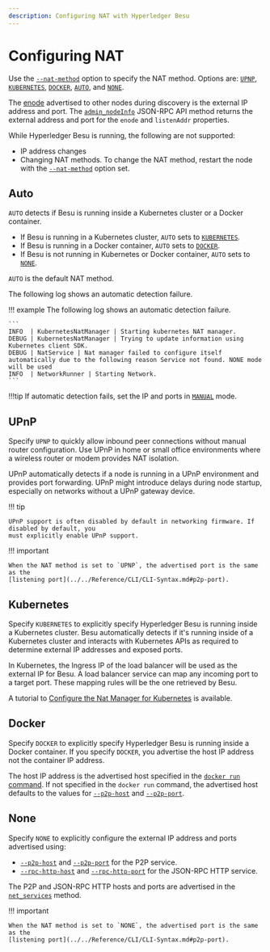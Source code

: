 ```yaml
---
description: Configuring NAT with Hyperledger Besu
---
```


# Configuring NAT

Use the [`--nat-method`](../../Reference/CLI/CLI-Syntax.md#nat-method) option to specify the NAT
method. Options are: [`UPNP`](#upnp), [`KUBERNETES`](#kubernetes), [`DOCKER`](#docker),
[`AUTO`](#auto), and [`NONE`](#none).

The [enode](../../Concepts/Node-Keys.md#enode-url) advertised to other nodes during discovery is
the external IP address and port. The
[`admin_nodeInfo`](../../Reference/API-Methods.md#admin_nodeinfo) JSON-RPC API method returns the
external address and port for the `enode` and `listenAddr` properties.

While Hyperledger Besu is running, the following are not supported:

* IP address changes
* Changing NAT methods. To change the NAT method, restart the node with the
  [`--nat-method`](../../Reference/CLI/CLI-Syntax.md#nat-method) option set.

## Auto

`AUTO` detects if Besu is running inside a Kubernetes cluster or
a Docker container.

* If Besu is running in a Kubernetes cluster, `AUTO` sets to [`KUBERNETES`](#kubernetes).
* If Besu is running in a Docker container, `AUTO` sets to [`DOCKER`](#docker).
* If Besu is not running in Kubernetes or Docker container, `AUTO` sets to [`NONE`](#none).

`AUTO` is the default NAT method.

The following log shows an automatic detection failure.

!!! example
    The following log shows an automatic detection failure.

    ```
    INFO  | KubernetesNatManager | Starting kubernetes NAT manager.
    DEBUG | KubernetesNatManager | Trying to update information using Kubernetes client SDK.
    DEBUG | NatService | Nat manager failed to configure itself automatically due to the following reason Service not found. NONE mode will be used
    INFO  | NetworkRunner | Starting Network.
    ```

!!!tip
    If automatic detection fails, set the IP and ports in [`MANUAL`](#manual) mode.

## UPnP

Specify `UPNP` to quickly allow inbound peer connections without manual router configuration. Use
UPnP in home or small office environments where a wireless router or modem provides NAT isolation.

UPnP automatically detects if a node is running in a UPnP environment and provides port forwarding.
UPnP might introduce delays during node startup, especially on networks without a UPnP gateway
device.

!!! tip

    UPnP support is often disabled by default in networking firmware. If disabled by default, you
    must explicitly enable UPnP support.

!!! important

    When the NAT method is set to `UPNP`, the advertised port is the same as the
    [listening port](../../Reference/CLI/CLI-Syntax.md#p2p-port).

## Kubernetes

Specify `KUBERNETES` to explicitly specify Hyperledger Besu is running inside a Kubernetes cluster.
Besu automatically detects if it's running inside of a Kubernetes cluster and interacts with
Kubernetes APIs as required to determine external IP addresses and exposed ports.

In Kubernetes, the Ingress IP of the load balancer will be used as the external IP for Besu.
A load balancer service can map any incoming port to a target port. These mapping rules will be the one retrieved by Besu.

A tutorial to [Configure the Nat Manager for Kubernetes](../../Tutorials/Examples/Nat-Manager-Kubernetes.md) is available.

## Docker

Specify `DOCKER` to explicitly specify Hyperledger Besu is running inside a Docker container. If
you specify `DOCKER`, you advertise the host IP address not the container IP address.

The host IP address is the advertised host specified in the
[`docker run` command](https://docs.docker.com/engine/reference/commandline/run/#add-entries-to-container-hosts-file---add-host).
If not specified in the `docker run` command, the advertised host defaults to the values for
[`--p2p-host`](../../Reference/CLI/CLI-Syntax.md#p2p-host) and
[`--p2p-port`](../../Reference/CLI/CLI-Syntax.md#p2p-port).

## None

Specify `NONE` to explicitly configure the external IP address and ports advertised using:

* [`--p2p-host`](../../Reference/CLI/CLI-Syntax.md#p2p-host) and [`--p2p-port`](../../Reference/CLI/CLI-Syntax.md#p2p-port)
  for the P2P service.
* [`--rpc-http-host`](../../Reference/CLI/CLI-Syntax.md#rpc-http-host) and [`--rpc-http-port`](../../Reference/CLI/CLI-Syntax.md#rpc-http-port)
  for the JSON-RPC HTTP service.
  
The P2P and JSON-RPC HTTP hosts and ports are advertised in the [`net_services`](../../Reference/API-Methods.md#net_services) method.

!!! important

    When the NAT method is set to `NONE`, the advertised port is the same as the
    [listening port](../../Reference/CLI/CLI-Syntax.md#p2p-port).
